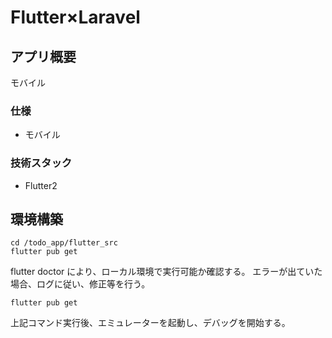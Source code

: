 # Flutter×Laravel

## アプリ概要

モバイル

### 仕様

- モバイル

### 技術スタック

- Flutter2

## 環境構築

```
cd /todo_app/flutter_src
flutter pub get
```

flutter doctor により、ローカル環境で実行可能か確認する。
エラーが出ていた場合、ログに従い、修正等を行う。

```
flutter pub get
```

上記コマンド実行後、エミュレーターを起動し、デバッグを開始する。
